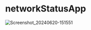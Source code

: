 # networkStatusApp

![Screenshot_20240620-151551](https://github.com/5g-ucl-idrbt/networkStatusApp/assets/101712802/019d2900-56d9-4206-bb09-f1dee9cc56f3)

